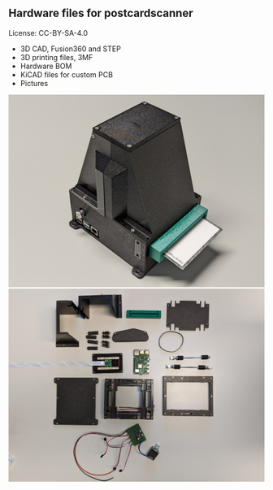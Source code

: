 ## Hardware files for postcardscanner

License: CC-BY-SA-4.0

- 3D CAD, Fusion360 and STEP
- 3D printing files, 3MF
- Hardware BOM
- KiCAD files for custom PCB
- Pictures

![scanner](pictures/scanner_17.jpg)
![parts](pictures/scanner_01.jpg)
